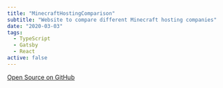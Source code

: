```yaml
---
title: "MinecraftHostingComparison"
subtitle: "Website to compare different Minecraft hosting companies"
date: "2020-03-03"
tags:
  - TypeScript
  - Gatsby
  - React
active: false
---
```


[Open Source on GitHub](https://github.com/MarcMogdanz/MinecraftHostingComparison)
